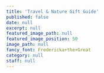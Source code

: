 ```yaml
---
title: 'Travel & Nature Gift Guide'
published: false
date: null
excerpt: null
featured_image_path: null
featured_image_position: 50
image_path: null
fancy_font: Fredericka+the+Great
category: null
staff: null
---
```

